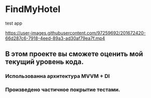 # FindMyHotel
test app


https://user-images.githubusercontent.com/97259692/201672420-66d287c6-7918-4eed-89a3-ad30af79ea7f.mp4


## В этом проекте вы сможете оценить мой текущий уровень кода. 
### Использованна архитектура MVVM + DI
### Произведено частичное покрытие тестами.
